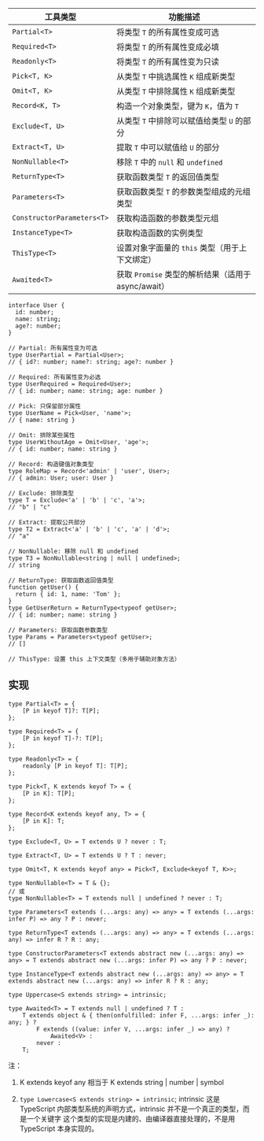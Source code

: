 
| 工具类型                       | 功能描述                                  |
| -------------------------- | ------------------------------------- |
| `Partial<T>`               | 将类型 `T` 的所有属性变成可选                     |
| `Required<T>`              | 将类型 `T` 的所有属性变成必填                     |
| `Readonly<T>`              | 将类型 `T` 的所有属性变为只读                     |
| `Pick<T, K>`               | 从类型 `T` 中挑选属性 `K` 组成新类型               |
| `Omit<T, K>`               | 从类型 `T` 中排除属性 `K` 组成新类型               |
| `Record<K, T>`             | 构造一个对象类型，键为 `K`，值为 `T`                |
| `Exclude<T, U>`            | 从类型 `T` 中排除可以赋值给类型 `U` 的部分            |
| `Extract<T, U>`            | 提取 `T` 中可以赋值给 `U` 的部分                 |
| `NonNullable<T>`           | 移除 `T` 中的 `null` 和 `undefined`        |
| `ReturnType<T>`            | 获取函数类型 `T` 的返回值类型                     |
| `Parameters<T>`            | 获取函数类型 `T` 的参数类型组成的元组类型               |
| `ConstructorParameters<T>` | 获取构造函数的参数类型元组                         |
| `InstanceType<T>`          | 获取构造函数的实例类型                           |
| `ThisType<T>`              | 设置对象字面量的 `this` 类型（用于上下文绑定）           |
| `Awaited<T>`               | 获取 `Promise` 类型的解析结果（适用于 async/await） |

```
interface User {
  id: number;
  name: string;
  age?: number;
}

// Partial: 所有属性变为可选
type UserPartial = Partial<User>;
// { id?: number; name?: string; age?: number }

// Required: 所有属性变为必选
type UserRequired = Required<User>;
// { id: number; name: string; age: number }

// Pick: 只保留部分属性
type UserName = Pick<User, 'name'>;
// { name: string }

// Omit: 排除某些属性
type UserWithoutAge = Omit<User, 'age'>;
// { id: number; name: string }

// Record: 构造键值对象类型
type RoleMap = Record<'admin' | 'user', User>;
// { admin: User; user: User }

// Exclude: 排除类型
type T = Exclude<'a' | 'b' | 'c', 'a'>;
// "b" | "c"

// Extract: 提取公共部分
type T2 = Extract<'a' | 'b' | 'c', 'a' | 'd'>;
// "a"

// NonNullable: 移除 null 和 undefined
type T3 = NonNullable<string | null | undefined>;
// string

// ReturnType: 获取函数返回值类型
function getUser() {
  return { id: 1, name: 'Tom' };
}
type GetUserReturn = ReturnType<typeof getUser>;
// { id: number; name: string }

// Parameters: 获取函数参数类型
type Params = Parameters<typeof getUser>;
// []

// ThisType: 设置 this 上下文类型（多用于辅助对象方法）

```


## 实现

```
type Partial<T> = {
    [P in keyof T]?: T[P];
};

type Required<T> = {
    [P in keyof T]-?: T[P];
};

type Readonly<T> = {
    readonly [P in keyof T]: T[P];
};

type Pick<T, K extends keyof T> = {
    [P in K]: T[P];
};

type Record<K extends keyof any, T> = {
    [P in K]: T;
};

type Exclude<T, U> = T extends U ? never : T;

type Extract<T, U> = T extends U ? T : never;

type Omit<T, K extends keyof any> = Pick<T, Exclude<keyof T, K>>;

type NonNullable<T> = T & {};
// 或
type NonNullable<T> = T extends null | undefined ? never : T;

type Parameters<T extends (...args: any) => any> = T extends (...args: infer P) => any ? P : never;

type ReturnType<T extends (...args: any) => any> = T extends (...args: any) => infer R ? R : any;

type ConstructorParameters<T extends abstract new (...args: any) => any> = T extends abstract new (...args: infer P) => any ? P : never; 

type InstanceType<T extends abstract new (...args: any) => any> = T extends abstract new (...args: any) => infer R ? R : any;

type Uppercase<S extends string> = intrinsic;

type Awaited<T> = T extends null | undefined ? T : 
    T extends object & { then(onfulfilled: infer F, ...args: infer _): any; } ? 
        F extends ((value: infer V, ...args: infer _) => any) ?
            Awaited<V> :
        never :
    T;
```

注：

1.  K extends keyof any 相当于 K extends string | number | symbol
	
2.  `type Lowercase<S extends string> = intrinsic`; 
	intrinsic 这是 TypeScript 内部类型系统的声明方式，intrinsic 并不是一个真正的类型，而是一个关键字
	 这个类型的实现是内建的、由编译器直接处理的，不是用 TypeScript 本身实现的。